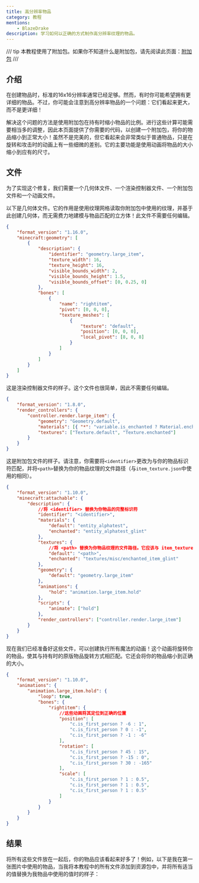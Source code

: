 ```yaml
---
title: 高分辨率物品
category: 教程
mentions:
    - BlazeDrake
description: 学习如何以正确的方式制作高分辨率纹理的物品。
---
```


/// tip
本教程使用了附加包。如果你不知道什么是附加包，请先阅读此页面：[附加包](/items/attachables)
///

## 介绍

在创建物品时，标准的16x16分辨率通常已经足够。然而，有时你可能希望拥有更详细的物品。不过，你可能会注意到高分辨率物品的一个问题：它们看起来更大，而不是更详细！

<WikiImage
	src="../assets/images/items/high-resolution-items/large_item_broken_thirdperson.png"
	alt="替代文本"
	width=1080
/>

解决这个问题的方法是使用附加包在持有时缩小物品的比例。进行这些计算可能需要相当多的调整，因此本页面提供了你需要的代码，以创建一个附加包，将你的物品缩小到正常大小！虽然不是完美的，但它看起来会非常类似于普通物品，只是在旋转和攻击时的动画上有一些细微的差别。它的主要功能是使用动画将物品的大小缩小到应有的尺寸。

## 文件

为了实现这个修复，我们需要一个几何体文件、一个渲染控制器文件、一个附加包文件和一个动画文件。

以下是几何体文件。它的作用是使用纹理网格读取你附加包中使用的纹理，并基于此创建几何体，而无需费力地建模与物品匹配的立方体！此文件不需要任何编辑。

```json title="RP/models/entity/large_item.geo.json"
{
    "format_version": "1.16.0",
    "minecraft:geometry": [
        {
            "description": {
                "identifier": "geometry.large_item",
                "texture_width": 16,
                "texture_height": 16,
                "visible_bounds_width": 2,
                "visible_bounds_height": 1.5,
                "visible_bounds_offset": [0, 0.25, 0]
            },
            "bones": [
                {
                    "name": "rightitem",
                    "pivot": [0, 0, 0],
                    "texture_meshes": [
                        {
                            "texture": "default",
                            "position": [0, 0, 0],
                            "local_pivot": [8, 0, 8]
                        }
                    ]
                }
            ]
        }
    ]
}
```

这是渲染控制器文件的样子。这个文件也很简单，因此不需要任何编辑。

```json title="RP/render_controllers/large_item.render_controllers.json"
{
    "format_version": "1.8.0",
    "render_controllers": {
        "controller.render.large_item": {
            "geometry": "Geometry.default",
            "materials": [{ "*": "variable.is_enchanted ? Material.enchanted : Material.default" }],
            "textures": ["Texture.default", "Texture.enchanted"]
        }
    }
}
```

这是附加包文件的样子。请注意，你需要将`<identifier>`更改为与你的物品标识符匹配，并将`<path>`替换为你的物品纹理的文件路径（与`item_texture.json`中使用的相同）。

```json title="RP/attachables/large_item.json"
{
    "format_version": "1.10.0",
    "minecraft:attachable": {
        "description": {
            //将 <identifier> 替换为你物品的完整标识符
            "identifier": "<identifier>",
            "materials": {
                "default": "entity_alphatest",
                "enchanted": "entity_alphatest_glint"
            },
            "textures": {
                //将 <path> 替换为你物品纹理的文件路径。它应该与 item_texture.json 中给出的文件路径匹配
                "default": "<path>",
                "enchanted": "textures/misc/enchanted_item_glint"
            },
            "geometry": {
                "default": "geometry.large_item"
            },
            "animations": {
                "hold": "animation.large_item.hold"
            },
            "scripts": {
                "animate": ["hold"]
            },
            "render_controllers": ["controller.render.large_item"]
        }
    }
}
```

现在我们已经准备好这些文件，可以创建执行所有魔法的动画！这个动画将旋转你的物品，使其与持有时的原版物品旋转方式相匹配。它还会将你的物品缩小到正确的大小。

```json title="RP/animations/large_item.animation.json"
{
    "format_version": "1.10.0",
    "animations": {
        "animation.large_item.hold": {
            "loop": true,
            "bones": {
                "rightitem": {
                    //这些动画将其定位到正确的位置
                    "position": [
                        "c.is_first_person ? -6 : 1",
                        "c.is_first_person ? 0 : -1",
                        "c.is_first_person ? -1 : -6"
                    ],
                    "rotation": [
                        "c.is_first_person ? 45 : 15",
                        "c.is_first_person ? -15 : 0",
                        "c.is_first_person ? 30 : -165"
                    ],
                    "scale": [
                        "c.is_first_person ? 1 : 0.5",
                        "c.is_first_person ? 1 : 0.5",
                        "c.is_first_person ? 1 : 0.5"
                    ]
                }
            }
        }
    }
}
```

## 结果

将所有这些文件放在一起后，你的物品应该看起来好多了！例如，以下是我在第一张图片中使用的物品，当我将本教程中的所有文件添加到资源包中，并将所有适当的值替换为我物品中使用的值时的样子：

<WikiImage
	src="../assets/images/items/high-resolution-items/large_item_fixed_thirdperson.png"
	alt="替代文本"
	width=1080
/>